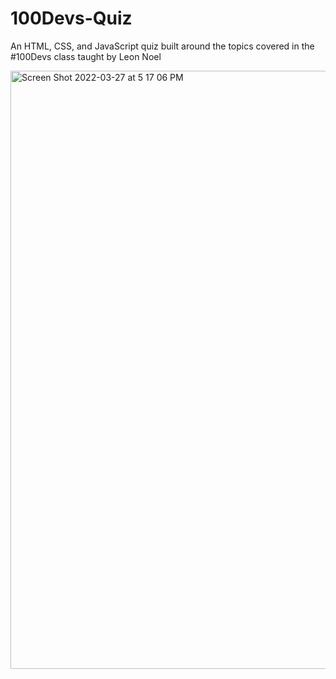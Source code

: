 # 100Devs-Quiz
An HTML, CSS, and JavaScript quiz built around the topics covered in the #100Devs class taught by Leon Noel

<img width="957" alt="Screen Shot 2022-03-27 at 5 17 06 PM" src="https://user-images.githubusercontent.com/57625094/160274951-c5254f76-813a-4d6e-bc4d-2a25738aa7dc.png">

